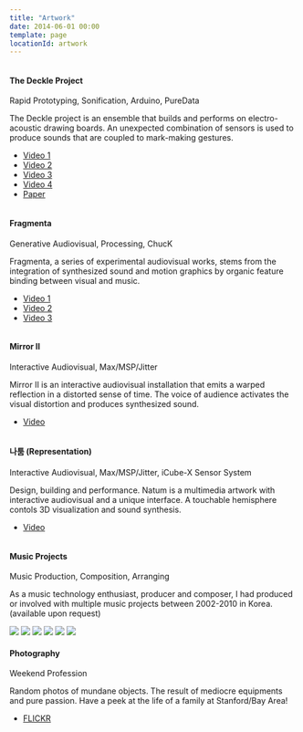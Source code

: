 ```yaml
---
title: "Artwork"
date: 2014-06-01 00:00
template: page
locationId: artwork
---
```


<div class="row">
  <div class="large-6 medium-12 columns">
    <div class="stasis-card box">
      <h4>The Deckle Project</h4>
      <div class="stasis-card tags">Rapid Prototyping, Sonification, Arduino, PureData</div>
      <p>The Deckle project is an ensemble that builds and performs on electro-acoustic drawing boards. An unexpected combination of sensors is used to produce sounds that are coupled to mark-making gestures.</p>
      <ul class="button-group radius">
        <li><a class="button tiny secondary uppercase" href="http://www.youtube.com/watch?v=u9EOrb7BuTQ">Video 1</a></li>
        <li><a class="button tiny secondary uppercase" href="http://www.youtube.com/watch?v=r5wChk-5JpQ">Video 2</a></li>
        <li><a class="button tiny secondary uppercase" href="http://www.youtube.com/watch?v=nByr1T1pE_U">Video 3</a></li>
        <li><a class="button tiny secondary uppercase" href="http://www.youtube.com/watch?v=5YY4KaODxDM">Video 4</a></li>
        <li><a class="button tiny secondary uppercase" href="http://www.eecs.umich.edu/nime2012/Proceedings/papers/214_Final_Manuscript.pdf">Paper</a></li>
      </ul>
    </div>
  </div>
  <div class="large-6 medium-12 columns">
    <div class="stasis-card box">
      <h4>Fragmenta</h4>
      <div class="stasis-card tags">Generative Audiovisual, Processing, ChucK</div>
      <p>Fragmenta, a series of experimental audiovisual works, stems from the integration of synthesized sound and motion graphics by organic feature binding between visual and music.</p>
      <ul class="button-group radius">
        <li><a class="button tiny secondary uppercase" href="http://www.youtube.com/watch?v=Ajz5aF8cbyQ">Video 1</a></li>
        <li><a class="button tiny secondary uppercase" href="http://www.youtube.com/watch?v=OQAk2c3rlTo">Video 2</a></li>
        <li><a class="button tiny secondary uppercase" href="http://www.youtube.com/watch?v=cPHPbC03ng4">Video 3</a></li>
      </ul>
    </div>
  </div>
</div>

<div class="row">
  <div class="large-6 medium-12 columns">
    <div class="stasis-card box">
      <h4>Mirror II</h4>
      <div class="stasis-card tags">Interactive Audiovisual, Max/MSP/Jitter</div>
      <p>Mirror II is an interactive audiovisual installation that emits a warped reflection in a distorted sense of time. The voice of audience activates the visual distortion and produces synthesized sound.</p>
      <ul class="button-group radius">
        <li><a class="button tiny secondary uppercase" href="http://www.youtube.com/watch?v=Z_ppG79jnmc">Video</a></li>
      </ul>
    </div>
  </div>
  <div class="large-6 medium-12 columns">
    <div class="stasis-card box">
      <h4>나툼 (Representation)</h4>
      <div class="stasis-card tags">Interactive Audiovisual, Max/MSP/Jitter, iCube-X Sensor System</div>
      <p>Design, building and performance. Natum is a multimedia artwork with interactive audiovisual and a unique interface. A touchable hemisphere contols 3D visualization and sound synthesis.</p>
      <ul class="button-group radius">
        <li><a class="button tiny secondary uppercase" href="http://www.youtube.com/watch?v=hY0d5vfGs0o">Video</a></li>
      </ul>
    </div>
  </div>
</div>

<div class="row">
  <div class="large-6 medium-12 columns">
    <div class="stasis-card box">
      <h4>Music Projects</h4>
      <div class="stasis-card tags">Music Production, Composition, Arranging</div>
      <p>As a music technology enthusiast, producer and composer, I had produced or involved with multiple music projects between 2002-2010 in Korea. (available upon request)</p>
      <div class="thumbnails">
        <img src="{@assets}/t_alou.png">
        <img src="{@assets}/t_ocn.png">
        <img src="{@assets}/t_hm.png">
        <img src="{@assets}/t_eb1.png">
        <img src="{@assets}/t_usun07.png">
        <img src="{@assets}/t_eb2.png">
      </div>
    </div>
  </div>
  <div class="large-6 medium-12 columns">
    <div class="stasis-card box">
      <h4>Photography</h4>
      <div class="stasis-card tags">Weekend Profession</div>
      <p>Random photos of mundane objects. The result of mediocre equipments and pure passion. Have a peek at the life of a family at Stanford/Bay Area!</p>
      <ul class="button-group radius">
        <li><a class="button tiny secondary uppercase" href="https://www.flickr.com/photos/hongchan/">FLICKR</a></li>
      </ul>
    </div>
  </div>
</div>